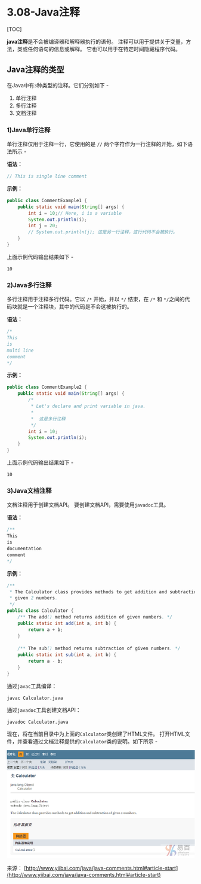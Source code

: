 # 3.08-Java注释

[TOC]

**java注释**是不会被编译器和解释器执行的语句。 注释可以用于提供关于变量，方法，类或任何语句的信息或解释。 它也可以用于在特定时间隐藏程序代码。

## Java注释的类型

在Java中有`3`种类型的注释。它们分别如下 -

1. 单行注释
2. 多行注释
3. 文档注释

### 1)Java单行注释

单行注释仅用于注释一行，它使用的是 `//` 两个字符作为一行注释的开始，如下语法所示 -

**语法：**

```java
// This is single line comment

```

**示例：**

```java
public class CommentExample1 {
    public static void main(String[] args) {
        int i = 10;// Here, i is a variable
        System.out.println(i);
        int j = 20;
        // System.out.println(j); 这是另一行注释，这行代码不会被执行。
    }
}

```

上面示例代码输出结果如下 -

```
10

```

### 2)Java多行注释

多行注释用于注释多行代码。它以 `/*` 开始，并以 `*/` 结束，在 `/*` 和 `*/`之间的代码块就是一个注释块，其中的代码是不会这被执行的。

**语法：**

```java
/* 
This  
is  
multi line  
comment 
*/

```

**示例：**

```java
public class CommentExample2 {
    public static void main(String[] args) {
        /*
         * Let's declare and print variable in java.
         *
         *  这是多行注释
         */
        int i = 10;
        System.out.println(i);
    }
}

```

上面示例代码输出结果如下 -

```
10

```

### 3)Java文档注释

文档注释用于创建文档API。 要创建文档API，需要使用`javadoc`工具。

**语法：**

```java
/** 
This  
is  
documentation  
comment 
*/

```

**示例：**

```java
/**
 * The Calculator class provides methods to get addition and subtraction of
 * given 2 numbers.
 */
public class Calculator {
    /** The add() method returns addition of given numbers. */
    public static int add(int a, int b) {
        return a + b;
    }

    /** The sub() method returns subtraction of given numbers. */
    public static int sub(int a, int b) {
        return a - b;
    }
}

```

通过`javac`工具编译：

```
javac Calculator.java

```

通过`javadoc`工具创建文档API：

```
javadoc Calculator.java

```

现在，将在当前目录中为上面的`Calculator`类创建了HTML文件。 打开HTML文件，并查看通过文档注释提供的`Calculator`类的说明。如下所示 -

![img](images/898090318_21765.png)

来源： [http://www.yiibai.com/java/java-comments.html#article-start](http://www.yiibai.com/java/java-comments.html#article-start)